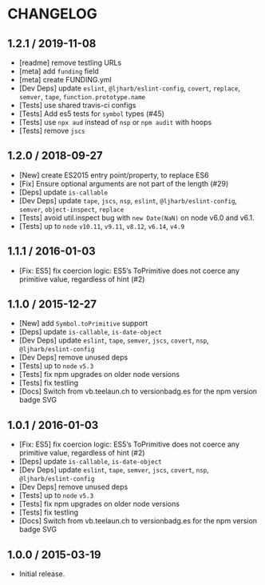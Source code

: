 # CHANGELOG

## 1.2.1 / 2019-11-08

* \[readme\] remove testling URLs
* \[meta\] add `funding` field
* \[meta\] create FUNDING.yml
* \[Dev Deps\] update `eslint`, `@ljharb/eslint-config`, `covert`, `replace`, `semver`, `tape`, `function.prototype.name`
* \[Tests\] use shared travis-ci configs
* \[Tests\] Add es5 tests for `symbol` types \(\#45\)
* \[Tests\] use `npx aud` instead of `nsp` or `npm audit` with hoops
* \[Tests\] remove `jscs`

## 1.2.0 / 2018-09-27

* \[New\] create ES2015 entry point/property, to replace ES6
* \[Fix\] Ensure optional arguments are not part of the length \(\#29\)
* \[Deps\] update `is-callable`
* \[Dev Deps\] update `tape`, `jscs`, `nsp`, `eslint`, `@ljharb/eslint-config`, `semver`, `object-inspect`, `replace`
* \[Tests\] avoid util.inspect bug with `new Date(NaN)` on node v6.0 and v6.1.
* \[Tests\] up to `node` `v10.11`, `v9.11`, `v8.12`, `v6.14`, `v4.9`

## 1.1.1 / 2016-01-03

* \[Fix: ES5\] fix coercion logic: ES5’s ToPrimitive does not coerce any primitive value, regardless of hint \(\#2\)

## 1.1.0 / 2015-12-27

* \[New\] add `Symbol.toPrimitive` support
* \[Deps\] update `is-callable`, `is-date-object`
* \[Dev Deps\] update `eslint`, `tape`, `semver`, `jscs`, `covert`, `nsp`, `@ljharb/eslint-config`
* \[Dev Deps\] remove unused deps
* \[Tests\] up to `node` `v5.3`
* \[Tests\] fix npm upgrades on older node versions
* \[Tests\] fix testling
* \[Docs\] Switch from vb.teelaun.ch to versionbadg.es for the npm version badge SVG

## 1.0.1 / 2016-01-03

* \[Fix: ES5\] fix coercion logic: ES5’s ToPrimitive does not coerce any primitive value, regardless of hint \(\#2\)
* \[Deps\] update `is-callable`, `is-date-object`
* \[Dev Deps\] update `eslint`, `tape`, `semver`, `jscs`, `covert`, `nsp`, `@ljharb/eslint-config`
* \[Dev Deps\] remove unused deps
* \[Tests\] up to `node` `v5.3`
* \[Tests\] fix npm upgrades on older node versions
* \[Tests\] fix testling
* \[Docs\] Switch from vb.teelaun.ch to versionbadg.es for the npm version badge SVG

## 1.0.0 / 2015-03-19

* Initial release.


